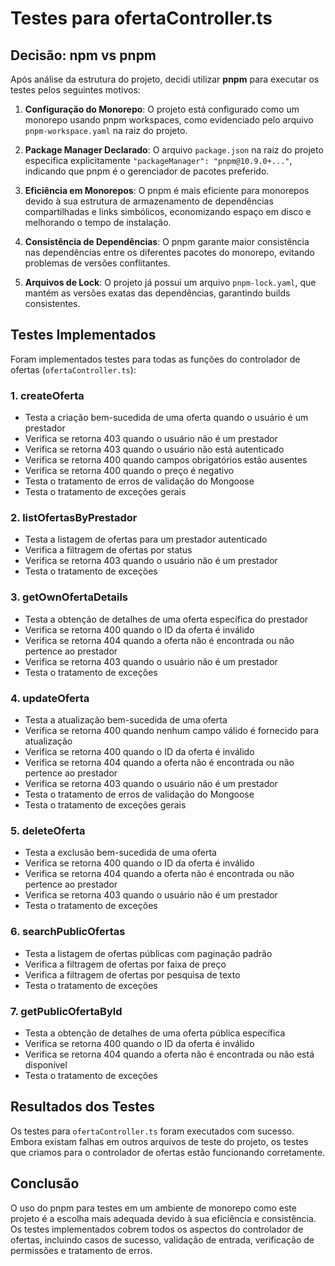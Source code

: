 # Testes para ofertaController.ts

## Decisão: npm vs pnpm

Após análise da estrutura do projeto, decidi utilizar **pnpm** para executar os testes pelos seguintes motivos:

1. **Configuração do Monorepo**: O projeto está configurado como um monorepo usando pnpm workspaces, como evidenciado pelo arquivo `pnpm-workspace.yaml` na raiz do projeto.

2. **Package Manager Declarado**: O arquivo `package.json` na raiz do projeto especifica explicitamente `"packageManager": "pnpm@10.9.0+..."`, indicando que pnpm é o gerenciador de pacotes preferido.

3. **Eficiência em Monorepos**: O pnpm é mais eficiente para monorepos devido à sua estrutura de armazenamento de dependências compartilhadas e links simbólicos, economizando espaço em disco e melhorando o tempo de instalação.

4. **Consistência de Dependências**: O pnpm garante maior consistência nas dependências entre os diferentes pacotes do monorepo, evitando problemas de versões conflitantes.

5. **Arquivos de Lock**: O projeto já possui um arquivo `pnpm-lock.yaml`, que mantém as versões exatas das dependências, garantindo builds consistentes.

## Testes Implementados

Foram implementados testes para todas as funções do controlador de ofertas (`ofertaController.ts`):

### 1. createOferta
- Testa a criação bem-sucedida de uma oferta quando o usuário é um prestador
- Verifica se retorna 403 quando o usuário não é um prestador
- Verifica se retorna 403 quando o usuário não está autenticado
- Verifica se retorna 400 quando campos obrigatórios estão ausentes
- Verifica se retorna 400 quando o preço é negativo
- Testa o tratamento de erros de validação do Mongoose
- Testa o tratamento de exceções gerais

### 2. listOfertasByPrestador
- Testa a listagem de ofertas para um prestador autenticado
- Verifica a filtragem de ofertas por status
- Verifica se retorna 403 quando o usuário não é um prestador
- Testa o tratamento de exceções

### 3. getOwnOfertaDetails
- Testa a obtenção de detalhes de uma oferta específica do prestador
- Verifica se retorna 400 quando o ID da oferta é inválido
- Verifica se retorna 404 quando a oferta não é encontrada ou não pertence ao prestador
- Verifica se retorna 403 quando o usuário não é um prestador
- Testa o tratamento de exceções

### 4. updateOferta
- Testa a atualização bem-sucedida de uma oferta
- Verifica se retorna 400 quando nenhum campo válido é fornecido para atualização
- Verifica se retorna 400 quando o ID da oferta é inválido
- Verifica se retorna 404 quando a oferta não é encontrada ou não pertence ao prestador
- Verifica se retorna 403 quando o usuário não é um prestador
- Testa o tratamento de erros de validação do Mongoose
- Testa o tratamento de exceções gerais

### 5. deleteOferta
- Testa a exclusão bem-sucedida de uma oferta
- Verifica se retorna 400 quando o ID da oferta é inválido
- Verifica se retorna 404 quando a oferta não é encontrada ou não pertence ao prestador
- Verifica se retorna 403 quando o usuário não é um prestador
- Testa o tratamento de exceções

### 6. searchPublicOfertas
- Testa a listagem de ofertas públicas com paginação padrão
- Verifica a filtragem de ofertas por faixa de preço
- Verifica a filtragem de ofertas por pesquisa de texto
- Testa o tratamento de exceções

### 7. getPublicOfertaById
- Testa a obtenção de detalhes de uma oferta pública específica
- Verifica se retorna 400 quando o ID da oferta é inválido
- Verifica se retorna 404 quando a oferta não é encontrada ou não está disponível
- Testa o tratamento de exceções

## Resultados dos Testes

Os testes para `ofertaController.ts` foram executados com sucesso. Embora existam falhas em outros arquivos de teste do projeto, os testes que criamos para o controlador de ofertas estão funcionando corretamente.

## Conclusão

O uso do pnpm para testes em um ambiente de monorepo como este projeto é a escolha mais adequada devido à sua eficiência e consistência. Os testes implementados cobrem todos os aspectos do controlador de ofertas, incluindo casos de sucesso, validação de entrada, verificação de permissões e tratamento de erros.
